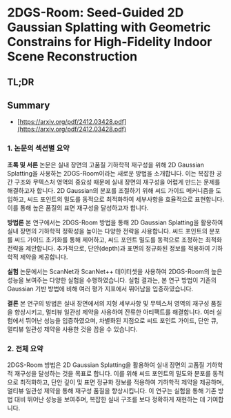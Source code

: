 # 2DGS-Room: Seed-Guided 2D Gaussian Splatting with Geometric Constrains for High-Fidelity Indoor Scene Reconstruction
## TL;DR
## Summary
- [https://arxiv.org/pdf/2412.03428.pdf](https://arxiv.org/pdf/2412.03428.pdf)

### 1. 논문의 섹션별 요약

**초록 및 서론**
논문은 실내 장면의 고품질 기하학적 재구성을 위해 2D Gaussian Splatting을 사용하는 2DGS-Room이라는 새로운 방법을 소개합니다. 이는 복잡한 공간 구조와 무텍스처 영역의 중요성 때문에 실내 장면의 재구성을 어렵게 만드는 문제를 해결하고자 합니다. 2D Gaussian의 분포를 조절하기 위해 씨드 가이드 메커니즘을 도입하고, 씨드 포인트의 밀도를 동적으로 최적화하여 세부사항을 효율적으로 표현합니다. 이를 통해 높은 품질의 표면 재구성을 달성하고자 합니다.

**방법론**
본 연구에서는 2DGS-Room 방법을 통해 2D Gaussian Splatting을 활용하여 실내 장면의 기하학적 정확성을 높이는 다양한 전략을 사용합니다. 씨드 포인트의 분포를 씨드 가이드 초기화를 통해 제어하고, 씨드 포인트 밀도를 동적으로 조정하는 최적화 전략을 제안합니다. 추가적으로, 단안(depth)과 표면의 정규화된 정보를 적용하여 기하학적 제약을 제공합니다.

**실험**
논문에서는 ScanNet과 ScanNet++ 데이터셋을 사용하여 2DGS-Room의 높은 성능을 보여주는 다양한 실험을 수행하였습니다. 실험 결과는, 본 연구 방법이 기존의 Gaussian 기반 방법에 비해 여러 평가 지표에서 뛰어남을 입증하였습니다.

**결론**
본 연구의 방법은 실내 장면에서의 지형 세부사항 및 무텍스처 영역의 재구성 품질을 향상시키고, 멀티뷰 일관성 제약을 사용하여 잔류한 아티팩트를 해결합니다. 여러 실험에서 뛰어난 성능을 입증하였으며, 차별화된 지점으로 씨드 포인트 가이드, 단안 큐, 멀티뷰 일관성 제약을 사용한 것을 꼽을 수 있습니다.

### 2. 전체 요약
2DGS-Room 방법은 2D Gaussian Splatting을 활용하여 실내 장면의 고품질 기하학적 재구성을 달성하는 것을 목표로 합니다. 이를 위해 씨드 포인트의 밀도와 분포를 동적으로 최적화하고, 단안 깊이 및 표면 정규화 정보를 적용하여 기하학적 제약을 제공하며, 멀티뷰 일관성 제약을 통해 재구성 품질을 향상시킵니다. 이 연구는 실험을 통해 기존 방법 대비 뛰어난 성능을 보여주며, 복잡한 실내 구조를 보다 정확하게 재현하는 데 기여합니다.